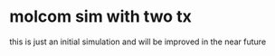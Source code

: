 # molcom sim with two tx

this is just an initial simulation and will be improved in the near future

